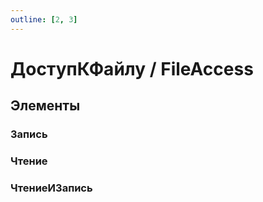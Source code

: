 ```yaml
---
outline: [2, 3]
---
```


# ДоступКФайлу / FileAccess


## Элементы


### Запись


### Чтение


### ЧтениеИЗапись


